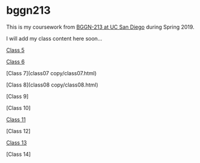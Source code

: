 # bggn213

This is my coursework from [BGGN-213 at UC San Diego](https://bioboot.github.io/bggn213_S19/) during Spring 2019.

I will add my class content here soon...

[Class 5](class05.html)

[Class 6](class06%20copy/class06.html)

[Class 7](class07 copy/class07.html)

[Class 8](class08 copy/class08.html)

[Class 9]

[Class 10]

[Class 11](class11/class11.html)

[Class 12]

[Class 13](class13_new/class13.html)

[Class 14]

